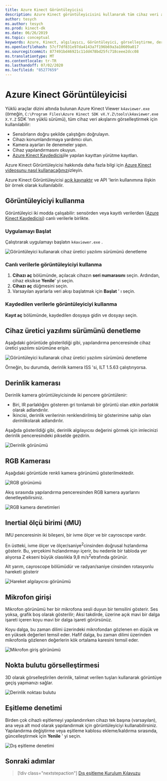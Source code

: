```yaml
---
title: Azure Kinect Görüntüleyicisi
description: Azure Kinect görüntüleyicisini kullanarak tüm cihaz veri akışlarını görselleştirmeyi anlayın.
author: tesych
ms.author: tesych
ms.prod: kinect-dk
ms.date: 06/26/2019
ms.topic: conceptual
keywords: Azure, Kinect, algılayıcı, Görüntüleyici, görselleştirme, derinlik, RGB, renk, İmu, ses, mikrofon, nokta bulutu
ms.openlocfilehash: 57cf7df831e97da4143a7f196b69a3a10609a017
ms.sourcegitcommit: 877491bd46921c11dd478bd25fc718ceee2dcc08
ms.translationtype: MT
ms.contentlocale: tr-TR
ms.lasthandoff: 07/02/2020
ms.locfileid: "85277659"
---
```

# <a name="azure-kinect-viewer"></a>Azure Kinect Görüntüleyicisi

Yüklü araçlar dizini altında bulunan Azure Kinect Viewer `k4aviewer.exe` (örneğin, `C:\Program Files\Azure Kinect SDK vX.Y.Z\tools\k4aviewer.exe` `X.Y.Z` SDK 'nın yüklü sürümü), tüm cihaz veri akışlarını görselleştirmek için kullanılabilir:

* Sensörların doğru şekilde çalıştığını doğrulayın.
* Cihazı konumlandırmaya yardımcı olun.
* Kamera ayarları ile denemeler yapın.
* Cihaz yapılandırmasını okuyun.
* [Azure Kinect Kaydedicisi](azure-kinect-recorder.md)ile yapılan kayıttan yürütme kayıtları.

Azure Kinect Görüntüleyicisi hakkında daha fazla bilgi için [Azure Kinect videosunu nasıl kullanacağınızı](https://www.microsoft.com/videoplayer/embed/RE3hNwG)izleyin.

Azure Kinect Görüntüleyicisi [açık kaynaktır](https://github.com/microsoft/Azure-Kinect-Sensor-SDK/tree/develop/tools/k4aviewer) ve API 'lerin kullanımına ilişkin bir örnek olarak kullanılabilir.

## <a name="use-viewer"></a>Görüntüleyiciyi kullanma

Görüntüleyici iki modda çalışabilir: sensörden veya kayıtlı verilerden ([Azure Kinect Kaydedicisi](azure-kinect-recorder.md)) canlı verilerle birlikte.

### <a name="start-application"></a>Uygulamayı Başlat

Çalıştırarak uygulamayı başlatın `k4aviewer.exe` .

![Görüntüleyici kullanarak cihaz üretici yazılımı sürümünü denetleme](./media/how-to-guides/open-viewer.png)

### <a name="use-the-viewer-with-live-data"></a>Canlı verilerle görüntüleyiciyi kullanma

1. **Cihazı aç** bölümünde, açılacak cihazın **seri numarasını** seçin. Ardından, cihaz eksikse **Yenile**' yi seçin.
2. **Cihazı aç** düğmesini seçin.
3. Varsayılan ayarlarla veri akışı başlatmak için **Başlat** ' ı seçin.

### <a name="use-the-viewer-with-recorded-data"></a>Kaydedilen verilerle görüntüleyiciyi kullanma

**Kayıt aç** bölümünde, kaydedilen dosyaya gidin ve dosyayı seçin.

## <a name="check-device-firmware-version"></a>Cihaz üretici yazılımı sürümünü denetleme

Aşağıdaki görüntüde gösterildiği gibi, yapılandırma penceresinde cihaz üretici yazılımı sürümüne erişin.

![Görüntüleyici kullanarak cihaz üretici yazılımı sürümünü denetleme](./media/how-to-guides/check-firmware-update.png)

Örneğin, bu durumda, derinlik kamera ISS 'si, ILT 1.5.63 çalıştırıyorsa.

## <a name="depth-camera"></a>Derinlik kamerası

Derinlik kamera görüntüleyicisinde iki pencere görüntülenir:

* Biri, IR parlaklığını gösteren gri tonlamalı bir görüntü olan *etkin parlaklık* olarak adlandırılır.
* İkincisi, derinlik verilerinin renklendirilmiş bir gösterimine sahip olan *derinlik*olarak adlandırılır.

Aşağıda gösterildiği gibi, derinlik algılayıcısı değerini görmek için imlecinizi derinlik penceresindeki pikselde gezdirin.

![Derinlik görünümü](./media/how-to-guides/depth-camera.png)

## <a name="rgb-camera"></a>RGB Kamerası

Aşağıdaki görüntüde renkli kamera görünümü gösterilmektedir.

![RGB görünümü](./media/how-to-guides/viewer-rgb-camera.png)

Akış sırasında yapılandırma penceresinden RGB kamera ayarlarını denetleyebilirsiniz.

![RGB kamera denetimleri](./media/how-to-guides/rgb-camera-settings.png)

## <a name="inertial-measurement-unit-imu"></a>Inertial ölçü birimi (ıMU)

IMU penceresinin iki bileşeni, bir ivme ölçer ve bir cayroscope vardır.

En üstteki, ivme ölçer ve ölçer/saniye<sup>2</sup>cinsinden doğrusal hızlandırma gösterir.  Bu, yerçekimi hızlandırmayı içerir, bu nedenle bir tabloda yer alıyorsa Z ekseni büyük olasılıkla 9,8 m/s<sup>2</sup>etrafında görünür.

Alt yarım, cayroscope bölümüdür ve radyan/saniye cinsinden rotasyonlu hareketi gösterir

![Hareket algılayıcısı görünümü](./media/how-to-guides/viewer-mu-settings.png)

## <a name="microphone-input"></a>Mikrofon girişi

Mikrofon görünümü her bir mikrofona sesli duyun bir temsilini gösterir. Ses yoksa, grafik boş olarak gösterilir; Aksi takdirde, üzerine açık mavi bir dalga işareti içeren koyu mavi bir dalga işareti görürsünüz.

Koyu dalga, bu zaman dilimi üzerindeki mikrofondan gözlenen en düşük ve en yüksek değerleri temsil eder. Hafif dalga, bu zaman dilimi üzerinden mikrofonla gözlenen değerlerin kök ortalama karesini temsil eder.

![Mikrofon giriş görünümü](./media/how-to-guides/microphone-data.png)

## <a name="point-cloud-visualization"></a>Nokta bulutu görselleştirmesi

3D olarak görselleştirilen derinlik, talimat verilen tuşları kullanarak görüntüye geçiş yapmanızı sağlar.

![Derinlik noktası bulutu](./media/how-to-guides/depth-point-cloud.png)

## <a name="synchronization-control"></a>Eşitleme denetimi

Birden çok cihazlı eşitlemeyi yapılandırırken cihazı tek başına (varsayılan), ana veya alt mod olarak yapılandırmak için görüntüleyiciyi kullanabilirsiniz.
Yapılandırma değiştirme veya eşitleme kablosu ekleme/kaldırma sırasında, güncelleştirmek için **Yenile** ' yi seçin.

![Dış eşitleme denetimi](./media/how-to-guides/sync-control.png)

## <a name="next-steps"></a>Sonraki adımlar

> [!div class="nextstepaction"]
>[Dış eşitleme Kurulum Kılavuzu](https://support.microsoft.com/help/4494429/sync-multiple-azure-kinect-dk-devices)
